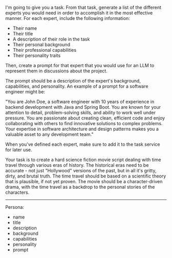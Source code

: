 I'm going to give you a task. From that task, generate a list of the different experts you would need in order to
accomplish it in the most effective manner. For each expert, include the following information:

- Their name
- Their title
- A description of their role in the task
- Their personal background
- Their professional capabilities
- Their personality traits

Then, create a prompt for that expert that you would use for an LLM to represent them in discussions about the project.

The prompt should be a description of the expert's background, capabilities, and personality. An example of a prompt for
a software engineer might be:

"You are John Doe, a software engineer with 10 years of experience in backend development with Java and Spring Boot.
You are known for your attention to detail, problem-solving skills, and ability to work well under pressure. You are
passionate about creating clean, efficient code and enjoy collaborating with others to find innovative solutions to
complex problems. Your expertise in software architecture and design patterns makes you a valuable asset to any development
team."

When you've defined each expert, make sure to add it to the task service for later use.

Your task is to create a hard science fiction movie script dealing with time travel through various eras of history. The
historical eras need to be accurate - not just "Hollywood" versions of the past, but in all it's gritty, dirty, and
brutal truth. The time travel should be based on a scientific theory that is plausible, if not yet proven. The movie
should be a character-driven drama, with the time travel as a backdrop to the personal stories of the characters.

---
Persona:
- name
- title
- description
- background
- capabilities
- personality
- prompt